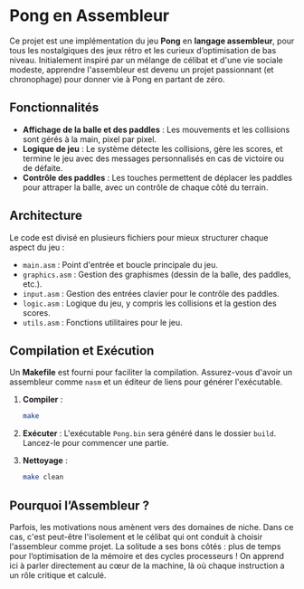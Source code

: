

# Pong en Assembleur

Ce projet est une implémentation du jeu **Pong** en **langage assembleur**, pour tous les nostalgiques des jeux rétro et les curieux d’optimisation de bas niveau. Initialement inspiré par un mélange de célibat et d'une vie sociale modeste, apprendre l'assembleur est devenu un projet passionnant (et chronophage) pour donner vie à Pong en partant de zéro.

## Fonctionnalités

- **Affichage de la balle et des paddles** : Les mouvements et les collisions sont gérés à la main, pixel par pixel.
- **Logique de jeu** : Le système détecte les collisions, gère les scores, et termine le jeu avec des messages personnalisés en cas de victoire ou de défaite.
- **Contrôle des paddles** : Les touches permettent de déplacer les paddles pour attraper la balle, avec un contrôle de chaque côté du terrain.

## Architecture

Le code est divisé en plusieurs fichiers pour mieux structurer chaque aspect du jeu :
- `main.asm` : Point d'entrée et boucle principale du jeu.
- `graphics.asm` : Gestion des graphismes (dessin de la balle, des paddles, etc.).
- `input.asm` : Gestion des entrées clavier pour le contrôle des paddles.
- `logic.asm` : Logique du jeu, y compris les collisions et la gestion des scores.
- `utils.asm` : Fonctions utilitaires pour le jeu.

## Compilation et Exécution

Un **Makefile** est fourni pour faciliter la compilation. Assurez-vous d'avoir un assembleur comme `nasm` et un éditeur de liens pour générer l'exécutable.

1. **Compiler** :
   ```bash
   make
   ```

2. **Exécuter** :
   L'exécutable `Pong.bin` sera généré dans le dossier `build`. Lancez-le pour commencer une partie.

3. **Nettoyage** :
   ```bash
   make clean
   ```

## Pourquoi l’Assembleur ?

Parfois, les motivations nous amènent vers des domaines de niche. Dans ce cas, c'est peut-être l'isolement et le célibat qui ont conduit à choisir l'assembleur comme projet. La solitude a ses bons côtés : plus de temps pour l’optimisation de la mémoire et des cycles processeurs ! On apprend ici à parler directement au cœur de la machine, là où chaque instruction a un rôle critique et calculé.
